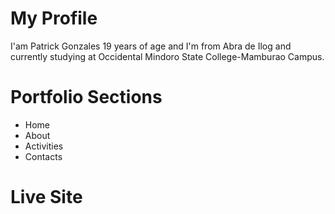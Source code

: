 # My Profile
I'am Patrick Gonzales 19 years of age and I'm from Abra de Ilog and currently studying at Occidental Mindoro State College-Mamburao Campus.
# Portfolio Sections
* Home
* About
* Activities
* Contacts
# Live Site
